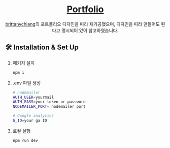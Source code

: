 <h1 align="center">
 <a href="https://seungyn.com" target="_blank"> Portfolio </a>
</h1>
<p align="center">
	 <a href="https://github.com/bchiang7" target="_blank">brittanychiang</a>의 포트폴리오 디자인을 따라 재가공했으며, 디자인을 따라 만들어도 된다고 명시되어 있어 참고하였습니다. <br>
</p>

## 🛠 Installation & Set Up

1. 패키지 설치

   ```sh
   npm i
   ```

2. .env 파일 생성

   ```sh
   # nodemailer
   AUTH_USER=yourmail
   AUTH_PASS=your token or password
   NODEMAILER_PORT= nodemailer port

   # Google analytics
   G_ID=your ga ID
   ```

3. 로컬 실행

   ```sh
   npm run dev
   ```
